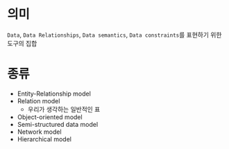 # 의미
`Data`, `Data Relationships`, `Data semantics`, `Data constraints`를 표현하기 위한 도구의 집합

# 종류
- Entity-Relationship model
- Relation model
  - 우리가 생각하는 일반적인 표
- Object-oriented model
- Semi-structured data model
- Network model
- Hierarchical model